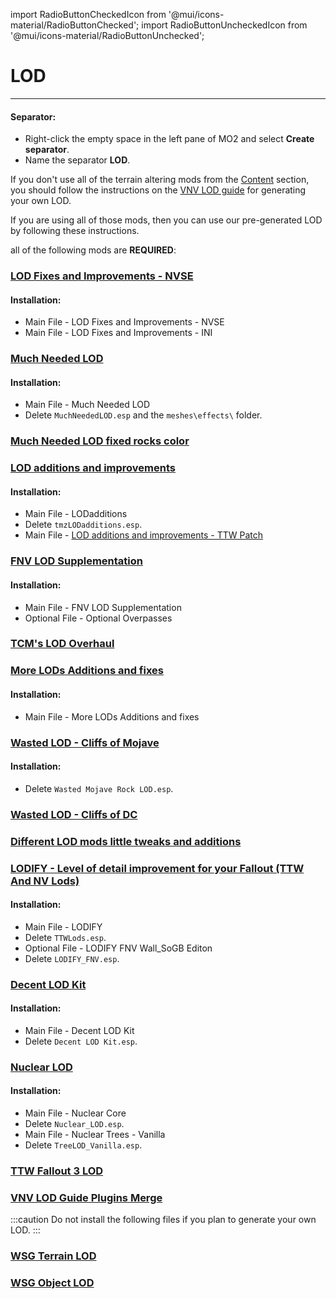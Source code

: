 ﻿import RadioButtonCheckedIcon from '@mui/icons-material/RadioButtonChecked';
import RadioButtonUncheckedIcon from '@mui/icons-material/RadioButtonUnchecked';

# LOD

---

#### Separator:

- Right-click the empty space in the left pane of MO2 and select **Create separator**.
- Name the separator **LOD**.

If you don't use all of the terrain altering mods from the [Content](content) section, you should follow the instructions on the [VNV LOD guide](https://vivanewvegas.moddinglinked.com/lod.html) for generating your own LOD.

If you are using all of those mods, then you can use our pre-generated LOD by following these instructions.

all of the following mods are **REQUIRED**:

### [LOD Fixes and Improvements - NVSE](https://www.nexusmods.com/newvegas/mods/84171)

#### Installation:

- Main File - LOD Fixes and Improvements - NVSE
- Main File - LOD Fixes and Improvements - INI

### [Much Needed LOD](https://www.nexusmods.com/newvegas/mods/64805)

#### Installation:

- Main File - Much Needed LOD
- Delete `MuchNeededLOD.esp` and the `meshes\effects\` folder.

### [Much Needed LOD fixed rocks color](https://www.nexusmods.com/newvegas/mods/81524)

### [LOD additions and improvements](https://www.nexusmods.com/newvegas/mods/61206)

#### Installation:

- Main File - LODadditions
- Delete `tmzLODadditions.esp`.
- Main File - [LOD additions and improvements - TTW Patch](https://www.nexusmods.com/newvegas/mods/79358?tab=files&file_id=1000145689&nmm=1)

### [FNV LOD Supplementation](https://www.nexusmods.com/newvegas/mods/72099)

#### Installation:

- Main File - FNV LOD Supplementation
- Optional File - Optional Overpasses

### [TCM's LOD Overhaul](https://www.nexusmods.com/newvegas/mods/70155)

### [More LODs Additions and fixes](https://www.nexusmods.com/newvegas/mods/81751)

#### Installation:

- Main File - More LODs Additions and fixes

### [Wasted LOD - Cliffs of Mojave](https://www.nexusmods.com/newvegas/mods/83316)

#### Installation:

- Delete `Wasted Mojave Rock LOD.esp`.

### [Wasted LOD - Cliffs of DC](https://www.nexusmods.com/newvegas/mods/79734)

### [Different LOD mods little tweaks and additions](https://www.nexusmods.com/newvegas/mods/81981)

### [LODIFY - Level of detail improvement for your Fallout (TTW And NV Lods)](https://www.nexusmods.com/newvegas/mods/84165)

#### Installation:

- Main File - LODIFY
- Delete `TTWLods.esp`.
- Optional File - LODIFY FNV Wall_SoGB Editon
- Delete `LODIFY_FNV.esp`.

### [Decent LOD Kit](https://www.nexusmods.com/newvegas/mods/88979)

#### Installation:

- Main File - Decent LOD Kit
- Delete `Decent LOD Kit.esp`.

### [Nuclear LOD](https://www.nexusmods.com/newvegas/mods/88902)

#### Installation:

- Main File - Nuclear Core
- Delete `Nuclear_LOD.esp`.
- Main File - Nuclear Trees - Vanilla
- Delete `TreeLOD_Vanilla.esp`.

### [TTW Fallout 3 LOD](https://www.nexusmods.com/newvegas/mods/90327)

### [VNV LOD Guide Plugins Merge](https://www.nexusmods.com/newvegas/mods/79358)

:::caution
Do not install the following files if you plan to generate your own LOD.
:::

### [WSG Terrain LOD](https://www.nexusmods.com/newvegas/mods/79005?tab=files&file_id=1000154154&nmm=1)

### [WSG Object LOD](https://www.nexusmods.com/newvegas/mods/79005?tab=files&file_id=1000154153&nmm=1)
